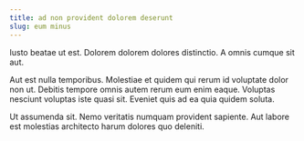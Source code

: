 ```yaml
---
title: ad non provident dolorem deserunt
slug: eum minus
---
```


Iusto beatae ut est. Dolorem dolorem dolores distinctio. A omnis cumque sit aut.

Aut est nulla temporibus. Molestiae et quidem qui rerum id voluptate dolor non ut. Debitis tempore omnis autem rerum eum enim eaque. Voluptas nesciunt voluptas iste quasi sit. Eveniet quis ad ea quia quidem soluta.

Ut assumenda sit. Nemo veritatis numquam provident sapiente. Aut labore est molestias architecto harum dolores quo deleniti.
